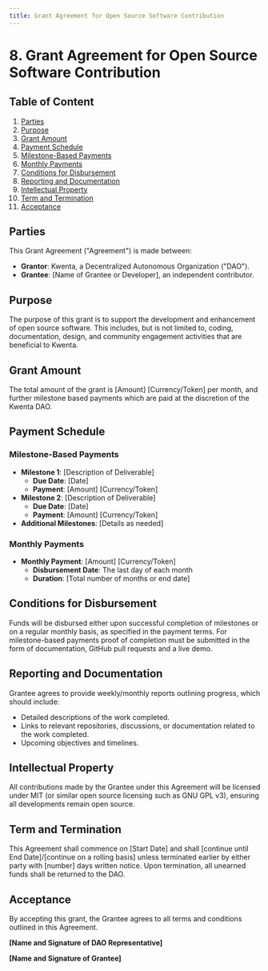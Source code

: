 ```yaml
---
title: Grant Agreement for Open Source Software Contribution
---
```


# 8. Grant Agreement for Open Source Software Contribution

## Table of Content

1. [Parties](#parties)
2. [Purpose](#purpose)
3. [Grant Amount](#grant-amount)
4. [Payment Schedule](#payment-schedule)
5. [Milestone-Based Payments](#milestone-based-payments)
6. [Monthly Payments](#monthly-payments)
7. [Conditions for Disbursement](#conditions-for-disbursement)
8. [Reporting and Documentation](#reporting-and-documentation)
9. [Intellectual Property](#intellectual-property)
10. [Term and Termination](#term-and-termination)
11. [Acceptance](#acceptance)

## Parties
This Grant Agreement ("Agreement") is made between:
- **Grantor**: Kwenta, a Decentralized Autonomous Organization ("DAO").
- **Grantee**: [Name of Grantee or Developer], an independent contributor.

## Purpose
The purpose of this grant is to support the development and enhancement of open source software. This includes, but is not limited to, coding, documentation, design, and community engagement activities that are beneficial to Kwenta.

## Grant Amount

The total amount of the grant is [Amount] [Currency/Token] per month, and further milestone based payments which are paid at the discretion of the Kwenta DAO.

## Payment Schedule

### Milestone-Based Payments
- **Milestone 1**: [Description of Deliverable]
  - **Due Date**: [Date]
  - **Payment**: [Amount] [Currency/Token]
- **Milestone 2**: [Description of Deliverable]
  - **Due Date**: [Date]
  - **Payment**: [Amount] [Currency/Token]
- **Additional Milestones**: [Details as needed]

### Monthly Payments
- **Monthly Payment**: [Amount] [Currency/Token]
  - **Disbursement Date**: The last day of each month
  - **Duration**: [Total number of months or end date]

## Conditions for Disbursement

Funds will be disbursed either upon successful completion of milestones or on a regular monthly basis, as specified in the payment terms. For milestone-based payments proof of completion must be submitted in the form of documentation, GitHub pull requests and a live demo.

## Reporting and Documentation
Grantee agrees to provide weekly/monthly reports outlining progress, which should include:
- Detailed descriptions of the work completed.
- Links to relevant repositories, discussions, or documentation related to the work completed.
- Upcoming objectives and timelines.

## Intellectual Property
All contributions made by the Grantee under this Agreement will be licensed under MIT (or similar open source licensing such as GNU GPL v3), ensuring all developments remain open source.

## Term and Termination
This Agreement shall commence on [Start Date] and shall [continue until End Date]/[continue on a rolling basis] unless terminated earlier by either party with [number] days written notice. Upon termination, all unearned funds shall be returned to the DAO.

## Acceptance
By accepting this grant, the Grantee agrees to all terms and conditions outlined in this Agreement.

**[Name and Signature of DAO Representative]**

**[Name and Signature of Grantee]**
